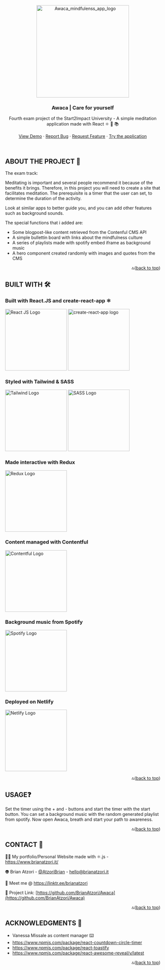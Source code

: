 <!-- Improved compatibility of back to top link: See: https://github.com/othneildrew/Best-README-Template/pull/73 -->
<a name="readme-top"></a>

<!-- PROJECT LOGO -->
<br />
<div align="center">
  <a href="https://github.com/BrianAtzori/Awaca">
    <img src="https://awaka.netlify.app/static/media/awaca_logo_svg.83e4c1a3c5323288f960f55eb3c46811.svg" alt="Awaca_mindfulenss_app_logo" width="300">
  </a>

<h3 align="center">Awaca | Care for yourself </h3>

  <p align="center">
    Fourth exam project of the Start2Impact University - A simple meditation application made with React ⚛️ 🧠 📚 
    <br />
    <br />
    <a href="https://github.com/BrianAtzori/Awaca">View Demo</a>
    ·
    <a href="https://github.com/BrianAtzori/Awaca/issues">Report Bug</a>
    ·
    <a href="https://github.com/BrianAtzori/Awaca/issues">Request Feature</a>
    ·
    <a href="https://awaka.netlify.app/">Try the application</a>
    
  </p>

</div>

<br>

<!-- ABOUT THE PROJECT -->
## ABOUT THE PROJECT 🧶

The exam track:

Meditating is important and several people recommend it because of the benefits it brings. Therefore, in this project you will need to create a site that facilitates meditation. The prerequisite is a timer that the user can set, to determine the duration of the activity.

Look at similar apps to better guide you, and you can add other features such as background sounds. 

The special functions that i added are:
* Some blogpost-like content retrieved from the Contenful CMS API
* A simple bullettin board with links about the mindfulness culture
* A series of playlists made with spotify embed iframe as background music
* A hero component created randomly with images and quotes from the CMS

<p align="right">🔝(<a href="#readme-top">back to top</a>)</p>

<!-- BUILT WITH -->
## BUILT WITH 🛠
<h3>Built with React.JS and create-react-app ⚛️</h3>
<img src="https://upload.wikimedia.org/wikipedia/commons/thumb/a/a7/React-icon.svg/2300px-React-icon.svg.png" alt="React JS Logo" width="200"/>
<img src="https://seeklogo.com/images/C/create-react-app-logo-BA592B4FB4-seeklogo.com.png" alt="create-react-app logo" width="200"/>
<h3>Styled with Tailwind & SASS </h3>
<img src="https://upload.wikimedia.org/wikipedia/commons/thumb/d/d5/Tailwind_CSS_Logo.svg/1024px-Tailwind_CSS_Logo.svg.png" alt="Tailwind Logo" width="200"/>
<img src="https://upload.wikimedia.org/wikipedia/commons/thumb/9/96/Sass_Logo_Color.svg/1280px-Sass_Logo_Color.svg.png" alt="SASS Logo" width="200"/>
<h3>Made interactive with Redux </h3>
<img src="https://raw.githubusercontent.com/reduxjs/redux/master/logo/logo.png" alt="Redux Logo" width="200"/>
<h3>Content managed with Contentful</h3>
<img src="https://upload.wikimedia.org/wikipedia/commons/3/30/Contentful.png" alt="Contentful Logo" width="200"/>
<h3>Background music from Spotify</h3>
<img src="https://storage.googleapis.com/pr-newsroom-wp/1/2018/11/Spotify_Logo_RGB_Green.png" alt="Spotify Logo" width="200"/>

<h3> Deployed on Netlify </h3>
<img src="https://upload.wikimedia.org/wikipedia/commons/thumb/b/b8/Netlify_logo.svg/1024px-Netlify_logo.svg.png" alt="Netlify Logo" width="200"/>

<p align="right">🔝(<a href="#readme-top">back to top</a>)</p>

<!-- USAGE EXAMPLES -->
## USAGE❓

Set the timer using the + and - buttons and start the timer with the start button.
You can set a background music with the random generated playlist from spotify. 
Now open Awaca, breath and start your path to awareness.

<p align="right">🔝(<a href="#readme-top">back to top</a>)</p>

<!-- CONTACT -->
## CONTACT 💬

🤝🏻 My portfolio/Personal Website made with ⚛️.js - https://www.brianatzori.it/

👽 Brian Atzori - [@AtzoriBrian](https://twitter.com/AtzoriBrian) - hello@brianatzori.it

📖 Meet me @ https://linktr.ee/brianatzori 

🔗 Project Link: [https://github.com/BrianAtzori/Awaca](https://github.com/BrianAtzori/Awaca)

<p align="right">🔝(<a href="#readme-top">back to top</a>)</p>

<!-- ACKNOWLEDGMENTS -->
## ACKNOWLEDGMENTS 👥

* Vanessa Missale as content manager ⌨️
*  https://www.npmjs.com/package/react-countdown-circle-timer
* https://www.npmjs.com/package/react-toastify
* https://www.npmjs.com/package/react-awesome-reveal/v/latest


<p align="right">🔝(<a href="#readme-top">back to top</a>)</p>

<!-- MARKDOWN LINKS & IMAGES -->
<!-- https://www.markdownguide.org/basic-syntax/#reference-style-links -->
[contributors-shield]: https://img.shields.io/github/contributors/github_username/repo_name.svg?style=for-the-badge
[contributors-url]: https://github.com/github_username/repo_name/graphs/contributors
[forks-shield]: https://img.shields.io/github/forks/github_username/repo_name.svg?style=for-the-badge
[forks-url]: https://github.com/github_username/repo_name/network/members
[stars-shield]: https://img.shields.io/github/stars/github_username/repo_name.svg?style=for-the-badge
[stars-url]: https://github.com/github_username/repo_name/stargazers
[issues-shield]: https://img.shields.io/github/issues/github_username/repo_name.svg?style=for-the-badge
[issues-url]: https://github.com/github_username/repo_name/issues
[license-shield]: https://img.shields.io/github/license/github_username/repo_name.svg?style=for-the-badge
[license-url]: https://github.com/github_username/repo_name/blob/master/LICENSE.txt
[linkedin-shield]: https://img.shields.io/badge/-LinkedIn-black.svg?style=for-the-badge&logo=linkedin&colorB=555
[linkedin-url]: https://linkedin.com/in/linkedin_username
[product-screenshot]: images/screenshot.png
[Next.js]: https://img.shields.io/badge/next.js-000000?style=for-the-badge&logo=nextdotjs&logoColor=white
[Next-url]: https://nextjs.org/
[React.js]: https://img.shields.io/badge/React-20232A?style=for-the-badge&logo=react&logoColor=61DAFB
[React-url]: https://reactjs.org/
[Vue.js]: https://img.shields.io/badge/Vue.js-35495E?style=for-the-badge&logo=vuedotjs&logoColor=4FC08D
[Vue-url]: https://vuejs.org/
[Angular.io]: https://img.shields.io/badge/Angular-DD0031?style=for-the-badge&logo=angular&logoColor=white
[Angular-url]: https://angular.io/
[Svelte.dev]: https://img.shields.io/badge/Svelte-4A4A55?style=for-the-badge&logo=svelte&logoColor=FF3E00
[Svelte-url]: https://svelte.dev/
[Laravel.com]: https://img.shields.io/badge/Laravel-FF2D20?style=for-the-badge&logo=laravel&logoColor=white
[Laravel-url]: https://laravel.com
[Bootstrap.com]: https://img.shields.io/badge/Bootstrap-563D7C?style=for-the-badge&logo=bootstrap&logoColor=white
[Bootstrap-url]: https://getbootstrap.com
[JQuery.com]: https://img.shields.io/badge/jQuery-0769AD?style=for-the-badge&logo=jquery&logoColor=white
[JQuery-url]: https://jquery.com 
